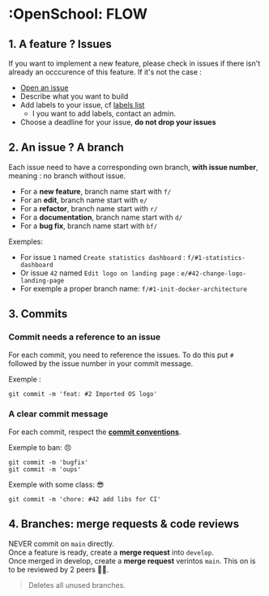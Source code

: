 # :OpenSchool: FLOW

## 1. A feature ? Issues

If you want to implement a new feature, please check in issues if there isn't already an occcurence of this feature.
If it's not the case :

- [Open an issue](https://github.com/openschool-dao/v1-core/issues/new)
- Describe what you want to build
- Add labels to your issue, cf [labels list](https://github.com/openschool-dao/v1-core/labels)
  - I you want to add labels, contact an admin.
- Choose a deadline for your issue, **do not drop your issues**

## 2. An issue ? A branch

Each issue need to have a corresponding own branch, **with issue number**, meaning : no branch without issue.

- For a **new feature**, branch name start with `f/`
- For an **edit**, branch name start with `e/`
- For a **refactor**, branch name start with `r/`
- For a **documentation**, branch name start with `d/`
- For a **bug fix**, branch name start with `bf/`

Exemples:

- For issue `1` named `Create statistics dashboard` : `f/#1-statistics-dashboard`
- Or issue `42` named `Edit logo on landing page` : `e/#42-change-logo-landing-page`
- For exemple a proper branch name: `f/#1-init-docker-architecture`

## 3. Commits

### Commit needs a reference to an issue

For each commit, you need to reference the issues.
To do this put `#` followed by the issue number in your commit message.

Exemple :

```
git commit -m 'feat: #2 Imported OS logo'
```

### A clear commit message

For each commit, respect the **[commit conventions](https://www.conventionalcommits.org/en/v1.0.0/)**.

Exemple to ban: :angry:

```
git commit -m 'bugfix'
git commit -m 'oups'
```

Exemple with some class: :sunglasses:

```
git commit -m 'chore: #42 add libs for CI'
```

## 4. Branches: merge requests & code reviews

NEVER commit on `main` directly.  
Once a feature is ready, create a **merge request** into `develop`.  
Once merged in develop, create a **merge request** verintos `main`.
This on is to be reviewed by 2 peers :angel::angel:.

> Deletes all unused branches.

